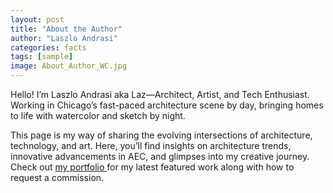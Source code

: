 ```yaml
---
layout: post
title: "About the Author"
author: "Laszlo Andrasi"
categories: facts
tags: [sample]
image: About_Author_WC.jpg
---
```


Hello! I’m Laszlo Andrasi aka Laz—Architect, Artist, and Tech Enthusiast. Working in Chicago’s fast-paced architecture scene by day, bringing homes to life with watercolor and sketch by night.

This page is my way of sharing the evolving intersections of architecture, technology, and art. Here, you’ll find insights on architecture trends, innovative advancements in AEC, and glimpses into my creative journey. Check out [my portfolio ](https://issuu.com/andrasi_design/docs/architects_palette_portfolio_summer24/) for my latest featured work along with how to request a commission.
